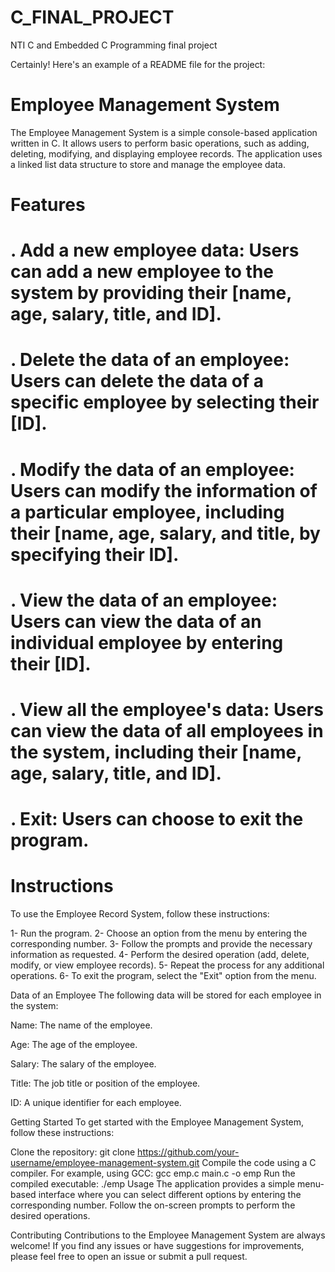 # C_FINAL_PROJECT

NTI C and Embedded C Programming final project

Certainly! Here's an example of a README file for the project:

# Employee Management System
The Employee Management System is a simple console-based application written in C. It allows users to perform basic operations, such as adding, deleting, modifying, and displaying employee records. The application uses a linked list data structure to store and manage the employee data.

# Features
  # . Add a new employee data: Users can add a new employee to the system by providing their [name, age, salary, title, and ID].
  
  # . Delete the data of an employee: Users can delete the data of a specific employee by selecting their [ID].
  
  # . Modify the data of an employee: Users can modify the information of a particular employee, including their [name, age, salary, and title, by specifying their ID].
  
  # . View the data of an employee: Users can view the data of an individual employee by entering their [ID].
  
  # . View all the employee's data: Users can view the data of all employees in the system, including their [name, age, salary, title, and ID].
  
  # . Exit: Users can choose to exit the program.

# Instructions
To use the Employee Record System, follow these instructions:

1- Run the program. 2- Choose an option from the menu by entering the corresponding number. 3- Follow the prompts and provide the necessary information as requested. 4- Perform the desired operation (add, delete, modify, or view employee records). 5- Repeat the process for any additional operations. 6- To exit the program, select the "Exit" option from the menu.

Data of an Employee
The following data will be stored for each employee in the system:

Name: The name of the employee.

Age: The age of the employee.

Salary: The salary of the employee.

Title: The job title or position of the employee.

ID: A unique identifier for each employee.

Getting Started
To get started with the Employee Management System, follow these instructions:

Clone the repository:
git clone https://github.com/your-username/employee-management-system.git
Compile the code using a C compiler. For example, using GCC:
gcc emp.c main.c -o emp
Run the compiled executable:
./emp
Usage
The application provides a simple menu-based interface where you can select different options by entering the corresponding number. Follow the on-screen prompts to perform the desired operations.

Contributing
Contributions to the Employee Management System are always welcome! If you find any issues or have suggestions for improvements, please feel free to open an issue or submit a pull request.

